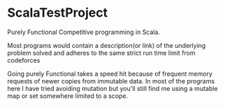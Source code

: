 # ScalaTestProject
Purely Functional Competitive programming in Scala.

Most programs would contain a description(or link) of the underlying problem solved and adheres to the same strict run time limit from codeforces

Going purely Functional takes a speed hit because of frequent memory requests of newer copies from immutable data. In most of the programs here I have tried avoiding mutation but you'll still find me using a mutable map or set somewhere limited to a scope.
